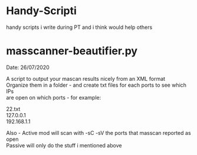 # Handy-Scripti
handy scripts i write during PT and i think would help others


# masscanner-beautifier.py
Date: 26/07/2020

A script to output your mascan results nicely from an XML format  
Organize them in a folder - and create txt files for each ports to see which IPs  
are open on which ports - for example:  

22.txt  
    127.0.0.1  
    192.168.1.1  

Also - Active mod will scan with -sC -sV the ports that masscan reported as open  
Passive will only do the stuff i mentioned above   

